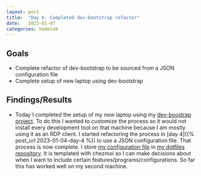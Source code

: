 ```yaml
---
layout: post
title:  "Day 6: Completed dev-bootstrap refactor"
date:   2023-01-07
categories: homelab
---
```


## Goals

* Complete refactor of dev-bootstrap to be sourced from a JSON configuration file
* Complete setup of new laptop using dev-bootstrap

## Findings/Results

* Today I completed the setup of my new laptop using my [dev-boostrap project](https://github.com/jwbennet/dev-bootstrap). To do this I wanted to customize the process so it would not install every development tool on that machine because I am mostly using it as an RDP client. I started refactoring the process in [day 4]({% post_url 2023-01-04-day-4 %}) to use a JSON configuration file. That process is now complete. I store [my configuration file](https://github.com/jwbennet/dotfiles/blob/main/dot_dev-machine.json.tmpl) in [my dotfiles repository](https://github.com/jwbennet/dotfiles). It is templated with chezmoi so I can make decisions about when I want to include certain features/programs/configurations. So far this has worked well on my second machine.
